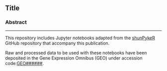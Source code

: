 ## Title

### Abstract 


<hr>

This repository includes Jupyter notebooks adapted from the [shunPykeR](https://github.com/kousaa/shunPykeR) GitHub repository that accompany this publication.

Raw and processed data to be used with these notebooks have been deposited in the Gene Expression Omnibus (GEO) under accession code:[GEO######](https://www.ncbi.nlm.nih.gov/geo/query/acc.cgi?acc=GEO######).

